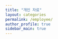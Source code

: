 ```yaml
---
title: "개인 자료"
layout: categories
permalink: /employee/
author_profile: true
sidebar_main: true
---
```

